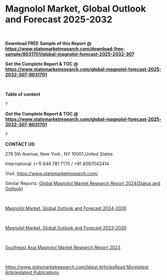 <h1>Magnolol Market, Global Outlook and Forecast 2025-2032</h1><br/><p><strong>Download FREE Sample of this Report @ <a href="https://www.statsmarketresearch.com/download-free-sample/8031701/global-magnolol-forecast-2025-2032-307">https://www.statsmarketresearch.com/download-free-sample/8031701/global-magnolol-forecast-2025-2032-307</a></strong></p>
 
 
 
 <div><b>Get the Complete Report & TOC @ <a href="https://www.statsmarketresearch.com/global-magnolol-forecast-2025-2032-307-8031701">https://www.statsmarketresearch.com/global-magnolol-forecast-2025-2032-307-8031701</a></b></div>
 
 
 
 <p><br />
 
 <b>Table of content</b></p>
 
 
 
 <p>? </p>
 
 
 
 <div><b>Get the Complete Report & TOC @ <a href="https://www.statsmarketresearch.com/global-magnolol-forecast-2025-2032-307-8031701">https://www.statsmarketresearch.com/global-magnolol-forecast-2025-2032-307-8031701</a></b></div>
 
 
 
 <p>? </p>
 
 
 
 <p><b>CONTACT US:</b><br />
 
 276 5th Avenue, New York , NY 10001,United States<br />
 
 International: (+1) 646 781 7170 / +91 8087042414<br />
 
 Visit: <a href="https://www.statsmarketresearch.com/">https://www.statsmarketresearch.com/</a><br />
 
 Similar Reports: <a href="https://www.statsmarketresearch.com/global-magnolol-forecast-2025-2032-307-8031701">Global Magnolol Market Research Report 2024(Status and Outlook)</a><br />
 
 <br />
 
 <a href="https://www.statsmarketresearch.com/global-magnolol-forecast-2025-2032-307-8031701">Magnolol Market, Global Outlook and Forecast 2024-2030</a><br />
 
 <br />
 
 <a href="https://www.statsmarketresearch.com/global-magnolol-forecast-2025-2032-307-8031701">Magnolol Market, Global Outlook and Forecast 2023-2030</a><br />
 
 <br />
 
 <a href="https://www.statsmarketresearch.com/global-magnolol-forecast-2025-2032-307-8031701">Southeast Asia Magnolol Market Research Report 2023</a><br />
 
 <br />
 
 <a href="https://gyeongbokgung.com">https://www.statsmarketresearch.com/</a><a href="https://hallyeomaritime.com">latest Articles</a><a href="https://jingwansa.com">Read More</a><a href="https://nguoiviet.jp/">latest Articles</a><a href="https://www.intelmarketresearch.com/">latest Publications</a></p>